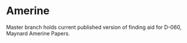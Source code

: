 # Amerine
Master branch holds current published version of finding aid for D-060, Maynard Amerine Papers.

